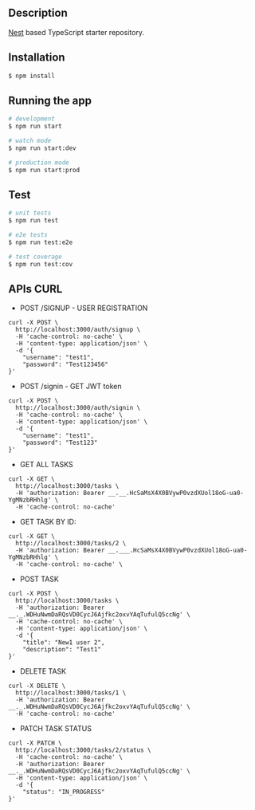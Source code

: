 ## Description

[Nest](https://github.com/nestjs/nest) based  TypeScript starter repository.

## Installation

```bash
$ npm install
```

## Running the app

```bash
# development
$ npm run start

# watch mode
$ npm run start:dev

# production mode
$ npm run start:prod
```

## Test

```bash
# unit tests
$ npm run test

# e2e tests
$ npm run test:e2e

# test coverage
$ npm run test:cov
```

## APIs CURL

- POST /SIGNUP - USER REGISTRATION
```
curl -X POST \
  http://localhost:3000/auth/signup \
  -H 'cache-control: no-cache' \
  -H 'content-type: application/json' \
  -d '{
	"username": "test1",
	"password": "Test123456"
}'
```

- POST /signin - GET JWT token
```
curl -X POST \
  http://localhost:3000/auth/signin \
  -H 'cache-control: no-cache' \
  -H 'content-type: application/json' \
  -d '{
	"username": "test1",
	"password": "Test123"
}'
```

- GET ALL TASKS
```
curl -X GET \
  http://localhost:3000/tasks \
  -H 'authorization: Bearer __.__.HcSaMsX4X0BVywP0vzdXUol18oG-ua0-YgMNzbRHhlg' \
  -H 'cache-control: no-cache'
```

- GET TASK BY ID:
```
curl -X GET \
  http://localhost:3000/tasks/2 \
  -H 'authorization: Bearer __.___.HcSaMsX4X0BVywP0vzdXUol18oG-ua0-YgMNzbRHhlg' \
  -H 'cache-control: no-cache' \
```

- POST TASK
```
curl -X POST \
  http://localhost:3000/tasks \
  -H 'authorization: Bearer __._.WDHuNwmDaRQsVD0CycJ6Ajfkc2oxvYAqTufulQ5ccNg' \
  -H 'cache-control: no-cache' \
  -H 'content-type: application/json' \
  -d '{
	"title": "New1 user 2",
	"description": "Test1"
}'
```

- DELETE TASK
```
curl -X DELETE \
  http://localhost:3000/tasks/1 \
  -H 'authorization: Bearer __._.WDHuNwmDaRQsVD0CycJ6Ajfkc2oxvYAqTufulQ5ccNg' \
  -H 'cache-control: no-cache'
```

- PATCH TASK STATUS
```
curl -X PATCH \
  http://localhost:3000/tasks/2/status \
  -H 'cache-control: no-cache' \
  -H 'authorization: Bearer __._.WDHuNwmDaRQsVD0CycJ6Ajfkc2oxvYAqTufulQ5ccNg' \
  -H 'content-type: application/json' \
  -d '{
	"status": "IN_PROGRESS"
}'
```